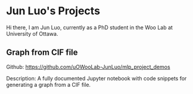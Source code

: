 # Jun Luo's Projects

Hi there, I am Jun Luo, currently as a PhD student in the Woo Lab at University of Ottawa.

## Graph from CIF file

Github: https://github.com/uOWooLab-JunLuo/mlp_project_demos

Description: A fully documented Jupyter notebook with code snippets for generating a graph from a CIF file.
